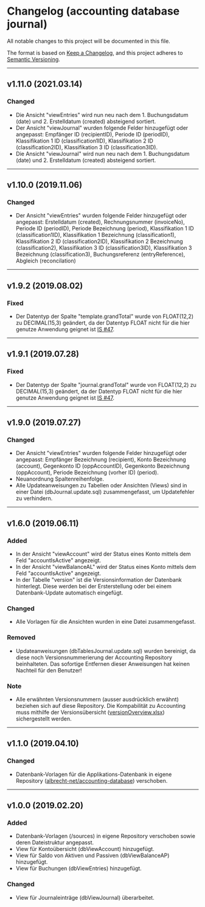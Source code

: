 # Changelog (accounting database journal)
All notable changes to this project will be documented in this file.

The format is based on [Keep a Changelog](https://keepachangelog.com/en/1.0.0/),
and this project adheres to [Semantic Versioning](https://semver.org/spec/v2.0.0.html).

---

## v1.11.0 (2021.03.14)
### Changed
- Die Ansicht "viewEntries" wird nun neu nach dem 1. Buchungsdatum (date) und 2. Erstelldatum (created) absteigend sortiert.
- Der Ansicht "viewJournal" wurden folgende Felder hinzugefügt oder angepasst: Empfänger ID (recipientID), Periode ID (periodID), Klassifikation 1 ID (classification1ID), Klassifikation 2 ID (classification2ID), Klassifikation 3 ID (classification3ID).
- Die Ansicht "viewJournal" wird nun neu nach dem 1. Buchungsdatum (date) und 2. Erstelldatum (created) absteigend sortiert.

---

## v1.10.0 (2019.11.06)
### Changed
- Der Ansicht "viewEntries" wurden folgende Felder hinzugefügt oder angepasst: Erstelldatum (created), Rechnungsnummer (invoiceNo), Periode ID (periodID), Periode Bezeichnung (period), Klassifikation 1 ID (classification1ID), Klassifikation 1 Bezeichnung (classification1), Klassifikation 2 ID (classification2ID), Klassifikation 2 Bezeichnung (classification2), Klassifikation 3 ID (classification3ID), Klassifikation 3 Bezeichnung (classification3), Buchungsreferenz (entryReference), Abgleich (reconcilation)

---

## v1.9.2 (2019.08.02)
### Fixed
- Der Datentyp der Spalte "template.grandTotal" wurde von FLOAT(12,2) zu DECIMAL(15,3) geändert, da der Datentyp FLOAT nicht für die hier genutze Anwendung geignet ist [IS #47](https://github.com/albrecht-net/accounting/issues/47).

---

## v1.9.1 (2019.07.28)
### Fixed
- Der Datentyp der Spalte "journal.grandTotal" wurde von FLOAT(12,2) zu DECIMAL(15,3) geändert, da der Datentyp FLOAT nicht für die hier genutze Anwendung geignet ist [IS #47](https://github.com/albrecht-net/accounting/issues/47).

---

## v1.9.0 (2019.07.27)
### Changed
- Der Ansicht "viewEntries" wurden folgende Felder hinzugefügt oder angepasst: Empfänger Bezeichnung (recipient), Konto Bezeichnung (account), Gegenkonto ID (oppAccountID), Gegenkonto Bezeichnung (oppAccount), Periode Bezeichnung (vorher ID) (period).
- Neuanordnung Spaltenreihenfolge.
- Alle Updateanweisungen zu Tabellen oder Ansichten (Views) sind in einer Datei (dbJournal.update.sql) zusammengefasst, um Updatefehler zu verhindern.

---

## v1.6.0 (2019.06.11)
### Added
- In der Ansicht "viewAccount" wird der Status eines Konto mittels dem Feld "accountIsActive" angezeigt.
- In der Ansicht "viewBalanceAL" wird der Status eines Konto mittels dem Feld "accountIsActive" angezeigt.
- In der Tabelle "version" ist die Versionsinformation der Datenbank hinterlegt. Diese werden bei der Ersterstellung oder bei einem Datenbank-Update automatisch eingefügt.
### Changed
- Alle Vorlagen für die Ansichten wurden in eine Datei zusammengefasst.
### Removed
- Updateanweisungen (dbTablesJournal.update.sql) wurden bereinigt, da diese noch Versionsnummerierung der Accounting Repository beinhalteten. Das sofortige Entfernen dieser Anweisungen hat keinen Nachteil für den Benutzer!
### Note
- Alle erwähnten Versionsnummern (ausser ausdrücklich erwähnt) beziehen sich auf diese Repository. Die Kompabilität zu Accounting muss mithilfe der Versionsübersicht ([versionOverview.xlsx](https://github.com/albrecht-net/accounting/blob/master/versionOverview.xlsx)) sichergestellt werden.

---

## v1.1.0 (2019.04.10)
### Changed
- Datenbank-Vorlagen für die Applikations-Datenbank in eigene Repository ([albrecht-net/accounting-database](https://github.com/albrecht-net/accounting-database-application)) verschoben.

---

## v1.0.0 (2019.02.20)
### Added
- Datenbank-Vorlagen (/sources) in eigene Repository verschoben sowie deren Dateistruktur angepasst.
- View für Kontoübersicht (dbViewAccount) hinzugefügt.
- View für Saldo von Aktiven und Passiven (dbViewBalanceAP) hinzugefügt.
- View für Buchungen (dbViewEntries) hinzugefügt.
### Changed
- View für Journaleinträge (dbViewJournal) überarbeitet.